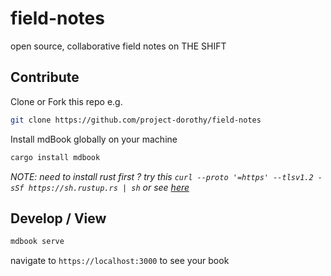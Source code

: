 # field-notes

open source, collaborative field notes on THE SHIFT

## Contribute

Clone or Fork this repo e.g.

```bash
git clone https://github.com/project-dorothy/field-notes
```

Install mdBook globally on your machine

```bash
cargo install mdbook
```

*NOTE: need to install rust first ? try this `curl --proto '=https' --tlsv1.2 -sSf https://sh.rustup.rs | sh` or see [here](https://www.rust-lang.org/tools/install)*

## Develop / View

```bash
mdbook serve
```

navigate to `https://localhost:3000` to see your book
